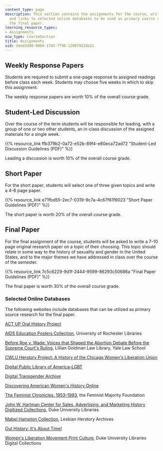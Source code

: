 ```yaml
---
content_type: page
description: This section contains the assignments for the course, writing guidelines,
  and links to selected online databases to be used as primary source research for
  the final paper.
learning_resource_types:
- Assignments
ocw_type: CourseSection
title: Assignments
uid: 3eed3d00-9869-1745-7f96-12087922da21
---
```


Weekly Response Papers
----------------------

Students are required to submit a one-page response to assigned readings before class each week. Students may choose five weeks in which to skip this assignment.

The weekly response papers are worth 10% of the overall course grade.

Student-Led Discussion
----------------------

Over the course of the term students will be responsible for leading, with a group of one or two other students, an in-class discussion of the assigned materials for a single week.

{{% resource_link ffb379b2-0a72-e52b-89f4-e80eca72ad72 "Student-Led Discussion Guidelines (PDF)" %}}

Leading a discussion is worth 10% of the overall course grade.

Short Paper
-----------

For the short paper, students will select one of three given topics and write a 4–6 page paper.

{{% resource_link e71fbd55-2ec7-0319-9c7a-4c67f61f9023 "Short Paper Guidelines (PDF)" %}}

The short paper is worth 20% of the overall course grade.

Final Paper
-----------

For the final assignment of the course, students will be asked to write a 7–10 page original research paper on a topic of their choosing. This topic should relate in some way to the history of sexuality and gender in the United States, and to the major themes we have addressed in class over the course of the semester.

{{% resource_link 7c5c6229-9d1f-2444-9599-86293c50686a "Final Paper Guidelines (PDF)" %}}

The final paper is worth 30% of the overall course grade.

### Selected Online Databases

The following websites include databases that can be utilized as primary source research for the final paper.

[ACT UP Oral History Project](http://www.actuporalhistory.org/interviews/index.html)

[AIDS Education Posters Collection](http://aep.lib.rochester.edu/), University of Rochester Libraries

[Before Roe v. Wade: Voices that Shaped the Abortion Debate Before the Supreme Court's Ruling](http://documents.law.yale.edu/before-roe), Lillian Goldman Law Library, Yale Law School

[CWLU Herstory Project: A History of the Chicago Women's Liberation Union](http://www.cwluherstory.org/)

[Digital Public Library of America–LGBT](https://dp.la/search?q=lgbt&subject%5b%5d=LGBT&utf8=%E2%9C%93)

[Digital Transgender Archive](https://www.digitaltransgenderarchive.net/)

[Discovering American Women's History Online](http://digital.mtsu.edu/cdm/landingpage/collection/women)

[The Feminist Chronicles, 1953–1993](https://www.feminist.org/research/chronicles/chronicl.html), the Feminist Majority Foundation

[John W. Hartman Center for Sales, Advertising, and Marketing History Digitized Collections](http://library.duke.edu/rubenstein/hartman/digitized), Duke University Libraries

[Mabel Hampton Collection](http://herstories.prattinfoschool.nyc/omeka/collections/show/29), Lesbian Herstory Archives

[Out History: It's About Time!](http://www.outhistory.org/)

[Women's Liberation Movement Print Culture](http://library.duke.edu/digitalcollections/wlmpc/), Duke University Libraries Digital Collections